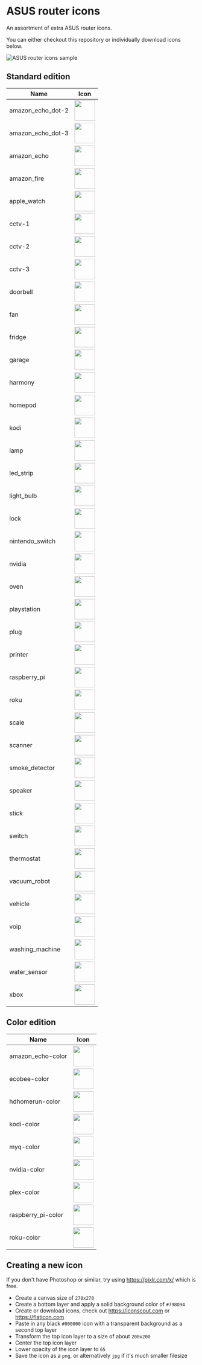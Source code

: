 # ASUS router icons

An assortment of extra ASUS router icons.

You can either checkout this repository or individually download icons below.

![ASUS router icons sample](asus_router_icons_sample.png)

## Standard edition

| Name | Icon |
|------|------|
| amazon_echo_dot-2 | <img src="standard/amazon_echo_dot-2.png" width="54"> |
| amazon_echo_dot-3 | <img src="standard/amazon_echo_dot-3.png" width="54"> |
| amazon_echo | <img src="standard/amazon_echo.png" width="54"> |
| amazon_fire | <img src="standard/amazon_fire.png" width="54"> |
| apple_watch | <img src="standard/apple_watch.png" width="54"> |
| cctv-1 | <img src="standard/cctv-1.png" width="54"> |
| cctv-2 | <img src="standard/cctv-2.png" width="54"> |
| cctv-3 | <img src="standard/cctv-3.png" width="54"> |
| doorbell | <img src="standard/doorbell.png" width="54"> |
| fan | <img src="standard/fan.png" width="54"> |
| fridge | <img src="standard/fridge.png" width="54"> |
| garage | <img src="standard/garage.png" width="54"> |
| harmony | <img src="standard/harmony.png" width="54"> |
| homepod | <img src="standard/homepod.png" width="54"> |
| kodi | <img src="standard/kodi.png" width="54"> |
| lamp | <img src="standard/lamp.png" width="54"> |
| led_strip | <img src="standard/led_strip.png" width="54"> |
| light_bulb | <img src="standard/light_bulb.png" width="54"> |
| lock | <img src="standard/lock.png" width="54"> |
| nintendo_switch | <img src="standard/nintendo_switch.png" width="54"> |
| nvidia | <img src="standard/nvidia.png" width="54"> |
| oven | <img src="standard/oven.png" width="54"> |
| playstation | <img src="standard/playstation.png" width="54"> |
| plug | <img src="standard/plug.png" width="54"> |
| printer | <img src="standard/printer.png" width="54"> |
| raspberry_pi | <img src="standard/raspberry_pi.png" width="54"> |
| roku | <img src="standard/roku.png" width="54"> |
| scale | <img src="standard/scale.png" width="54"> |
| scanner | <img src="standard/scanner.png" width="54"> |
| smoke_detector | <img src="standard/smoke_detector.png" width="54"> |
| speaker | <img src="standard/speaker.png" width="54"> |
| stick | <img src="standard/stick.png" width="54"> |
| switch | <img src="standard/switch.png" width="54"> |
| thermostat | <img src="standard/thermostat.png" width="54"> |
| vacuum_robot | <img src="standard/vacuum_robot.png" width="54"> |
| vehicle | <img src="standard/vehicle.png" width="54"> |
| voip | <img src="standard/voip.png" width="54"> |
| washing_machine | <img src="standard/washing_machine.png" width="54"> |
| water_sensor | <img src="standard/water_sensor.png" width="54"> |
| xbox | <img src="standard/xbox.png" width="54"> |


## Color edition

| Name | Icon |
|------|------|
| amazon_echo-color | <img src="color/amazon_echo-color.png" width="54"> |
| ecobee-color | <img src="color/ecobee-color.png" width="54"> |
| hdhomerun-color | <img src="color/hdhomerun-color.jpg" width="54"> |
| kodi-color | <img src="color/kodi-color.png" width="54"> |
| myq-color | <img src="color/myq-color.jpg" width="54"> |
| nvidia-color | <img src="color/nvidia-color.png" width="54"> |
| plex-color | <img src="color/plex-color.png" width="54"> |
| raspberry_pi-color | <img src="color/raspberry_pi-color.png" width="54"> |
| roku-color | <img src="color/roku-color.png" width="54"> |


## Creating a new icon

If you don't have Photoshop or similar, try using https://pixlr.com/x/ which is free.

- Create a canvas size of `270x270`
- Create a bottom layer and apply a solid background color of `#798D94`
- Create or download icons, check out https://iconscout.com or https://flaticon.com
- Paste in any black `#000000` icon with a transparent background as a second top layer
- Transform the top icon layer to a size of about `200x200`
- Center the top icon layer
- Lower opacity of the icon layer to `65`
- Save the icon as a `png`, or alternatively `jpg` if it's much smaller filesize
